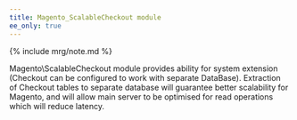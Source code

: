 ```yaml
---
title: Magento_ScalableCheckout module
ee_only: true
---
```


{% include mrg/note.md %}

Magento\ScalableCheckout module provides ability for system extension (Checkout can be configured to work with separate DataBase).
Extraction of Checkout tables to separate database will guarantee better scalability for Magento,
and will allow main server to be optimised for read operations which will reduce latency.

